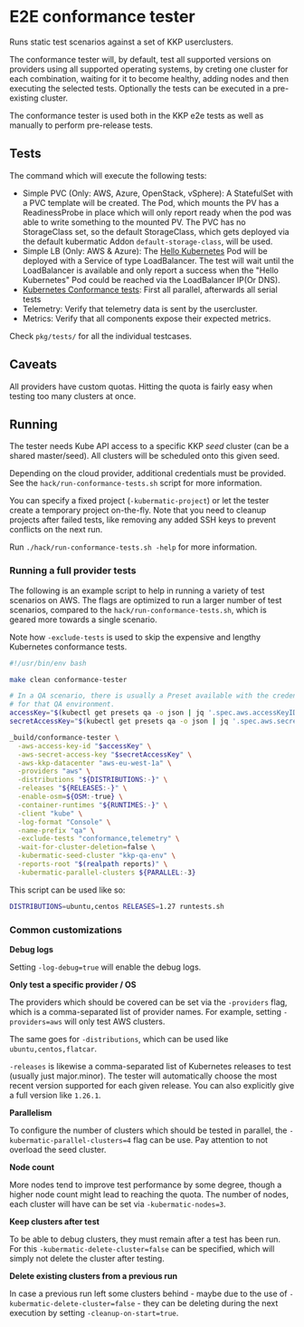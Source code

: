 # E2E conformance tester

Runs static test scenarios against a set of KKP userclusters.

The conformance tester will, by default, test all supported versions on providers using all supported operating systems,
by creting one cluster for each combination, waiting for it to become healthy, adding nodes and then executing the
selected tests. Optionally the tests can be executed in a pre-existing cluster.

The conformance tester is used both in the KKP e2e tests as well as manually to perform pre-release tests.

## Tests

The command which will execute the following tests:

- Simple PVC (Only: AWS, Azure, OpenStack, vSphere):
  A StatefulSet with a PVC template will be created. The Pod, which mounts the PV has a ReadinessProbe in place
  which will only report ready when the pod was able to write something to the mounted PV.
  The PVC has no StorageClass set, so the default StorageClass, which gets deployed via the default kubermatic Addon `default-storage-class`, will be used.
- Simple LB (Only: AWS & Azure):
  The [Hello Kubernetes](https://kubernetes.io/docs/tasks/access-application-cluster/service-access-application-cluster/#creating-a-service-for-an-application-running-in-two-pods) Pod will be deployed with a Service of type LoadBalancer.
  The test will wait until the LoadBalancer is available and only report a success when the "Hello Kubernetes" Pod could be reached via the LoadBalancer IP(Or DNS).
- [Kubernetes Conformance tests](https://github.com/kubernetes/community/blob/master/contributors/devel/sig-architecture/conformance-tests.md): First all parallel, afterwards all serial tests
- Telemetry: Verify that telemetry data is sent by the usercluster.
- Metrics: Verify that all components expose their expected metrics.

Check `pkg/tests/` for all the individual testcases.

## Caveats

All providers have custom quotas. Hitting the quota is fairly easy when testing too many clusters at once.

## Running

The tester needs Kube API access to a specific KKP _seed_ cluster (can be a shared master/seed). All clusters will
be scheduled onto this given seed.

Depending on the cloud provider, additional credentials must be provided. See the `hack/run-conformance-tests.sh`
script for more information.

You can specify a fixed project (`-kubermatic-project`) or let the tester create a temporary project on-the-fly.
Note that you need to cleanup projects after failed tests, like removing any added SSH keys to prevent conflicts
on the next run.

Run `./hack/run-conformance-tests.sh -help` for more information.

### Running a full provider tests

The following is an example script to help in running a variety of test scenarios on AWS. The flags are
optimized to run a larger number of test scenarios, compared to the `hack/run-conformance-tests.sh`, which
is geared more towards a single scenario.

Note how `-exclude-tests` is used to skip the expensive and lengthy Kubernetes conformance tests.

```bash
#!/usr/bin/env bash

make clean conformance-tester

# In a QA scenario, there is usually a Preset available with the credentials
# for that QA environment.
accessKey="$(kubectl get presets qa -o json | jq '.spec.aws.accessKeyID' -r)"
secretAccessKey="$(kubectl get presets qa -o json | jq '.spec.aws.secretAccessKey' -r)"

_build/conformance-tester \
  -aws-access-key-id "$accessKey" \
  -aws-secret-access-key "$secretAccessKey" \
  -aws-kkp-datacenter "aws-eu-west-1a" \
  -providers "aws" \
  -distributions "${DISTRIBUTIONS:-}" \
  -releases "${RELEASES:-}" \
  -enable-osm=${OSM:-true} \
  -container-runtimes "${RUNTIMES:-}" \
  -client "kube" \
  -log-format "Console" \
  -name-prefix "qa" \
  -exclude-tests "conformance,telemetry" \
  -wait-for-cluster-deletion=false \
  -kubermatic-seed-cluster "kkp-qa-env" \
  -reports-root "$(realpath reports)" \
  -kubermatic-parallel-clusters ${PARALLEL:-3}
```

This script can be used like so:

```bash
DISTRIBUTIONS=ubuntu,centos RELEASES=1.27 runtests.sh
```

### Common customizations

**Debug logs**

Setting `-log-debug=true` will enable the debug logs.

**Only test a specific provider / OS**

The providers which should be covered can be set via the `-providers` flag, which is a comma-separated list of
provider names. For example, setting `-providers=aws` will only test AWS clusters.

The same goes for `-distributions`, which can be used like `ubuntu,centos,flatcar`.

`-releases` is likewise a comma-separated list of Kubernetes releases to test (usually just major.minor).
The tester will automatically choose the most recent version supported for each given release. You can also
explicitly give a full version like `1.26.1`.

**Parallelism**

To configure the number of clusters which should be tested in parallel, the `-kubermatic-parallel-clusters=4`
flag can be use. Pay attention to not overload the seed cluster.

**Node count**

More nodes tend to improve test performance by some degree, though a higher node count might
lead to reaching the quota. The number of nodes, each cluster will have can be set via
`-kubermatic-nodes=3`.

**Keep clusters after test**

To be able to debug clusters, they must remain after a test has been run.
For this `-kubermatic-delete-cluster=false` can be specified, which will simply not delete the
cluster after testing.

**Delete existing clusters from a previous run**

In case a previous run left some clusters behind - maybe due to the use of `-kubermatic-delete-cluster=false` -
they can be deleting during the next execution by setting `-cleanup-on-start=true`.
